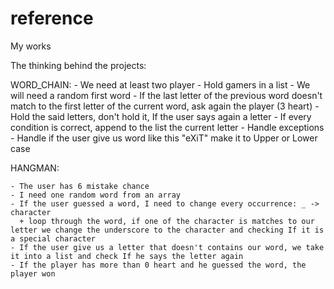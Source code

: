 # reference
My works

The thinking behind the projects:
   
   
   WORD_CHAIN:
    - We need at least two player
    - Hold gamers in a list
    - We will need a random first word
    - If the last letter of the previous word doesn't match to the first letter of the current word, ask again the player (3 heart)
    - Hold the said letters, don't hold it, If the user says again a letter
    - If every condition is correct, append to the list the current letter
    - Handle exceptions
    - Handle if the user give us word like this "eXiT" make it to Upper or Lower case
    
    
  HANGMAN:
  
    - The user has 6 mistake chance
    - I need one random word from an array
    - If the user guessed a word, I need to change every occurrence: _ -> character 
      + loop through the word, if one of the character is matches to our letter we change the underscore to the character and checking If it is a special character 
    - If the user give us a letter that doesn't contains our word, we take it into a list and check If he says the letter again
    - If the player has more than 0 heart and he guessed the word, the player won
  
